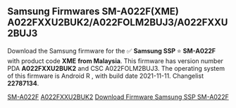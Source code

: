 <h2>Samsung Firmwares SM-A022F(XME) A022FXXU2BUK2/A022FOLM2BUJ3/A022FXXU2BUJ3</h2>
Download the Samsung firmware for the ✅ <strong>Samsung SSP </strong> ⭐ <strong>SM-A022F</strong> with product code <strong>XME</strong> <strong> from Malaysia</strong>. This firmware has version number PDA <strong>A022FXXU2BUK2</strong> and CSC A022FOLM2BUJ3. The operating system of this firmware is Android R , with build date 2021-11-11. Changelist <strong>22787134</strong>.


[SM-A022F](https://samfirm.shop/samsung/model/SM-A022F)
[A022FXXU2BUK2](https://samfirm.shop/samsung/pda/A022FXXU2BUK2)
[Download Firmware Samsung SSP SM-A022F](https://samfirm.shop/samsung/firmware/473666)
